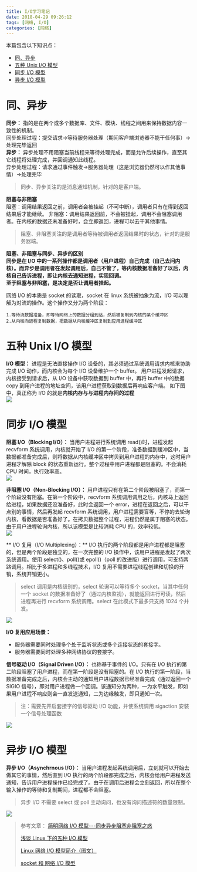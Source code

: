 ```yaml
---
title: I/O学习笔记
date: 2018-04-29 09:26:12
tags: [网络, I/O]
categories: [网络]
---
```


本篇包含以下知识点：

- [同、异步](#同异步)
- [五种 Unix I/O 模型](#五种-unix-io-模型)
- [同步 I/O 模型](#同步-io-模型)
- [异步 I/O 模型](#异步-io-模型)

<!-- more -->

# 同、异步

**同步：** 指的是在两个或多个数据库、文件、模块、线程之间用来保持数据内容一致性的机制。<br>
同步处理过程：提交请求->等待服务器处理（期间客户端浏览器不能干任何事）->处理完毕返回<br>
**异步：** 异步处理不用阻塞当前线程来等待处理完成，而是允许后续操作，直至其它线程将处理完成，并回调通知此线程。<br>
异步处理过程：请求通过事件触发->服务器处理（这是浏览器仍然可以作其他事情）->处理完毕

> 同步、异步关注的是消息通知机制，针对的是客户端。

**阻塞与非阻塞**<br>
阻塞：调用结果返回之前，调用者会被挂起（不可中断），调用者只有在得到返回结果后才能继续。
非阻塞：调用结果返回前，不会被挂起，调用不会阻塞调用者。在内核的数据还未准备好时，会立即返回，进程可以去干其他事情。

> 阻塞、非阻塞关注的是调用者等待被调用者返回结果时的状态，针对的是服务器端。

**阻塞、非阻塞与同步、异步的区别**<br>
**同步是在 I/O 中的一系列操作都是调用者（用户进程）自己完成（自己去问内核）。而异步是调用者在发起调用后，自己不管了，等内核数据准备好了以后，内核自己告诉进程，即让内核去通知进程，实现回调。** <br>
**至于阻塞与非阻塞，是决定是否让调用者挂起。**

网络 I/O 的本质是 socket 的读取，socket 在 linux 系统被抽象为流，I/O 可以理解为对流的操作。这个操作又分为两个阶段：

    1.等待流数据准备，即等待网络上的数据分组到达，然后被复制到内核的某个缓冲区
    2.从内核向进程复制数据，把数据从内核缓冲区复制到应用进程缓冲区

# 五种 Unix I/O 模型

**I/O 模型：**
进程是无法直接操作 I/O 设备的，其必须通过系统调用请求内核来协助完成 I/O 动作，而内核会为每个 I/O 设备维护一个 buffer。 用户进程发起请求，内核接受到请求后，从 I/O 设备中获取数据到 buffer 中，再将 buffer 中的数据 copy 到用户进程的地址空间，该用户进程获取到数据后再响应客户端。
如下图中，真正称为 I/O 的就是**内核内存与与进程内存间的过程**<br>
![](https://cdn.jsdelivr.net/gh/serchaofan/picBed/blog/202203120036378.bmp)

# 同步 I/O 模型

**阻塞 I/O（Blocking I/O）：** 当用户进程进行系统调用 read()时，进程发起 recvform 系统调用，内核就开始了 I/O 的第一个阶段，准备数据到缓冲区中，当数据都准备完成后，则将数据从内核缓冲区中拷贝到用户进程的内存中，这时用户进程才解除 block 的状态重新运行。整个过程中用户进程都是阻塞的。不会消耗 CPU 时间，执行效率高。<br>
![](https://cdn.jsdelivr.net/gh/serchaofan/picBed/blog/202203120036123.jpg)

**非阻塞 I/O（Non-Blocking I/O）：** 用户进程只有在第二个阶段被阻塞了，而第一个阶段没有阻塞。在第一个阶段中，recvform 系统调用调用之后，内核马上返回给进程，如果数据还没准备好，此时会返回一个 error，进程在返回之后，可以干点别的事情，然后再发起 recvform 系统调用，用户进程需要盲等，不停的去轮询内核，看数据是否准备好了。在拷贝数据整个过程，进程仍然是属于阻塞的状态。由于用户进程轮询内核，所以该模型是比较消耗 CPU 的，效率较低。<br>
![](https://cdn.jsdelivr.net/gh/serchaofan/picBed/blog/202203120036880.jpg)

** I/O 复用（I/O Multiplexing）：** I/O 执行的两个阶段都是用户进程都是阻塞的，但是两个阶段是独立的，在一次完整的 I/O 操作中，该用户进程是发起了两次系统调用。使用 select()、poll()或 epoll()（poll 的改进版）进行调用，可支持两路调用。相比于多进程和多线程技术，I/O 复用不需要进程线程创建和切换的开销，系统开销更小。

> select 调用是内核级别的，select 轮询可以等待多个 socket，当其中任何一个 socket 的数据准备好了（通过内核监视），就能返回进行可读，然后进程再进行 recvform 系统调用。select 在此模式下最多只支持 1024 个并发。

![](https://cdn.jsdelivr.net/gh/serchaofan/picBed/blog/202203120037996.jpg)

**I/O 复用应用场景：** <br>

- 服务器需要同时处理多个处于监听状态或多个连接状态的套接字。
- 服务器需要同时处理多种网络协议的套接字。

**信号驱动 I/O（Signal Driven I/O）：** 也称基于事件的 I/O。只有在 I/O 执行的第二阶段阻塞了用户进程，而在第一阶段是没有阻塞的。在 I/O 执行的第一阶段，当数据准备完成之后，内核会主动的通知用户进程数据已经准备完成（通过返回一个 SIGIO 信号），即对用户进程做一个回调。该通知分为两种，一为水平触发，即如果用户进程不响应则会一直发送通知，二为边缘触发，即只通知一次。

> 注：需要先开启套接字的信号驱动 I/O 功能，并使系统调用 sigaction 安装一个信号处理函数

![](https://cdn.jsdelivr.net/gh/serchaofan/picBed/blog/202203120037869.jpg)

# 异步 I/O 模型

**异步 I/O（Asynchrnous I/O）：** 当用户进程发起系统调用后，立刻就可以开始去做其它的事情，然后直到 I/O 执行的两个阶段都完成之后，内核会给用户进程发送通知，告诉用户进程操作已经完成了。由于在调用后进程会立刻返回，所以在整个输入操作的等待和复制期间，进程都不会阻塞。

> 异步 I/O 不需要 select 或 poll 主动询问，也没有询问描述符的数量限制。

![](https://cdn.jsdelivr.net/gh/serchaofan/picBed/blog/202203120037012.jpg)

> 参考文章：
> [简明网络 I/O 模型---同步异步阻塞非阻塞之惑](https://www.jianshu.com/p/55eb83d60ab1)
>
> [浅谈 Linux 下的五种 I/O 模型](https://www.cnblogs.com/chy2055/p/5220793.html)
>
> [Linux 网络 I/O 模型简介（图文）](https://blog.csdn.net/anxpp/article/details/51503329)
>
> [socket 和 网络 I/O 模型](https://www.jianshu.com/p/7ac69db65a0e)
